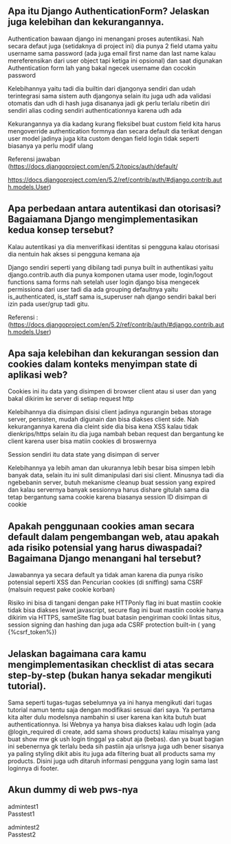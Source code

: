## Apa itu Django AuthenticationForm? Jelaskan juga kelebihan dan kekurangannya.

Authentication bawaan django ini menangani proses autentikasi. Nah secara defaut juga (setidaknya di project ini) dia punya 2 field utama yaitu username sama password (ada juga email first name dan last name kalau mereferensikan dari user object tapi ketiga ini opsional) dan saat digunakan Authentication form lah yang bakal ngecek username dan cocokin password

Kelebihannya yaitu tadi dia builtin dari djangonya sendiri dan udah terintegrasi sama sistem auth djangonya selain itu juga udh ada validasi otomatis dan udh di hash juga disananya jadi gk perlu terlalu ribetin diri sendiri alias coding sendiri authenticationnya karena udh ada

Kekurangannya ya dia kadang kurang fleksibel buat custom field kita harus mengoverride authentication formnya dan secara default dia terikat dengan user model jadinya juga kita custom dengan field login tidak seperti biasanya ya perlu modif ulang

Referensi jawaban (https://docs.djangoproject.com/en/5.2/topics/auth/default/

https://docs.djangoproject.com/en/5.2/ref/contrib/auth/#django.contrib.auth.models.User)

## Apa perbedaan antara autentikasi dan otorisasi? Bagaiamana Django mengimplementasikan kedua konsep tersebut?

Kalau autentikasi ya dia menverifikasi identitas si pengguna kalau otorisasi dia nentuin hak akses si pengguna kemana aja

Django sendiri seperti yang dibilang tadi punya built in authentikasi yaitu django.contrib.auth dia punya komponen utama user mode, login/logout functions sama forms nah setelah user login django bisa mengecek permissiona dari user tadi dia ada grouping defaultnya yaitu is_authenticated, is_staff sama is_superuser
nah django sendiri bakal beri izin pada user/grup tadi gitu.

Referensi : (https://docs.djangoproject.com/en/5.2/ref/contrib/auth/#django.contrib.auth.models.User)

## Apa saja kelebihan dan kekurangan session dan cookies dalam konteks menyimpan state di aplikasi web?

Cookies ini itu data yang disimpen di browser client atau si user dan yang bakal dikirim ke server di setiap request http

Kelebihannya dia disimpan disisi client jadinya ngurangin bebas storage server, persisten, mudah digunain dan bisa diakses client side. Nah kekurangannya karena dia cleint side dia bisa kena XSS kalau tidak dienkrips/https selain itu dia juga nambah beban request dan bergantung ke client karena user bisa matiin cookies di broswernya

Session sendiri itu data state yang disimpan di server

Kelebihannya ya lebih aman dan ukurannya lebih besar bisa simpen lebih banyak data, selain itu ini sulit dimanipulasi dari sisi client. Minusnya tadi dia ngebebanin server, butuh mekanisme cleanup buat session yang expired dan kalau servernya banyak sessionnya harus dishare gitulah sama dia tetap bergantung sama cookie karena biasanya session ID disimpan di cookie

## Apakah penggunaan cookies aman secara default dalam pengembangan web, atau apakah ada risiko potensial yang harus diwaspadai? Bagaimana Django menangani hal tersebut?

Jawabannya ya secara default ya tidak aman karena dia punya risiko potensial seperti XSS dan Pencurian cookies (di sniffing) sama CSRF (malsuin request pake cookie korban)

Risiko ini bisa di tangani dengan pake HTTPonly flag ini buat mastiin cookie tidak bisa diakses lewat javascript, secure flag ini buat mastiin cookie hanya dikirim via HTTPS, sameSite flag buat batasin pengiriman cooki lintas situs, session signing dan hashing dan juga ada CSRF protection built-in ( yang {%csrf_token%})

## Jelaskan bagaimana cara kamu mengimplementasikan checklist di atas secara step-by-step (bukan hanya sekadar mengikuti tutorial).

Sama seperti tugas-tugas sebelumnya ya ini hanya mengikuti dari tugas tutorial namun tentu saja dengan modifikasi sesuai dari saya. Ya pertama kita alter dulu modelsnya nambahin si user karena kan kita butuh buat authenticationnya. Isi Webnya ya hanya bisa diakses kalau udh login (ada @login_required di create, add sama shows products) kalau misalnya yang buat show mw gk ush login tinggal ya cabut aja (bebas). dan ya buat bagian ini sebenernya gk terlalu beda sih pastiin aja urlsnya juga udh bener sisanya ya paling styling dikit abis itu juga ada filtering buat all products sama my products. Disini juga udh ditaruh informasi pengguna yang login sama last loginnya di footer.

## Akun dummy di web pws-nya

admintest1  
Passtest1

admintest2  
Passtest2

